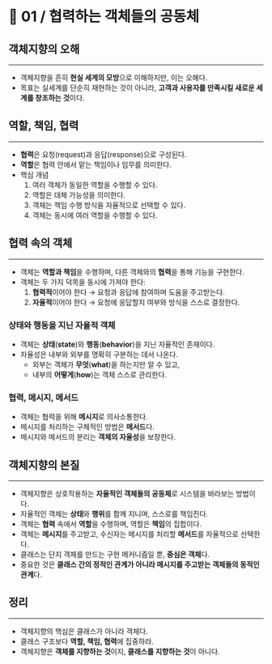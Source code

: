 # 📘 01 / 협력하는 객체들의 공동체

## 객체지향의 오해

---

- 객체지향을 흔히 **현실 세계의 모방**으로 이해하지만, 이는 오해다.
- 목표는 실세계를 단순히 재현하는 것이 아니라, **고객과 사용자를 만족시킬 새로운 세계를 창조하는 것**이다.

## 역할, 책임, 협력

---

- **협력**은 요청(request)과 응답(response)으로 구성된다.
- **역할**은 협력 안에서 맡는 책임이나 임무를 의미한다.
- 핵심 개념
  1. 여러 객체가 동일한 역할을 수행할 수 있다.
  2. 역할은 대체 가능성을 의미한다.
  3. 객체는 책임 수행 방식을 자율적으로 선택할 수 있다.
  4. 객체는 동시에 여러 역할을 수행할 수 있다.

## 협력 속의 객체

---

- 객체는 **역할과 책임**을 수행하며, 다른 객체와의 **협력**을 통해 기능을 구현한다.
- 객체는 두 가지 덕목을 동시에 가져야 한다:
  1. **협력적**이어야 한다 → 요청과 응답에 참여하며 도움을 주고받는다.
  2. **자율적**이어야 한다 → 요청에 응답할지 여부와 방식을 스스로 결정한다.

### 상태와 행동을 지닌 자율적 객체
- 객체는 **상태**(**state**)와 **행동**(**behavior**)을 지닌 자율적인 존재이다.
- 자율성은 내부와 외부를 명확히 구분하는 데서 나온다.
  - 외부는 객체가 **무엇**(**what**)을 하는지만 알 수 있고,
  - 내부의 **어떻게**(**how**)는 객체 스스로 관리한다.

### 협력, 메시지, 메서드
- 객체는 협력을 위해 **메시지**로 의사소통한다.
- 메시지를 처리하는 구체적인 방법은 **메서드**다.
- 메시지와 메서드의 분리는 **객체의 자율성**을 보장한다.

## 객체지향의 본질

---

- 객체지향은 상호작용하는 **자율적인 객체들의 공동체**로 시스템을 바라보는 방법이다.
- 자율적인 객체는 **상태**와 **행위**를 함께 지니며, 스스로를 책임진다.
- 객체는 **협력** 속에서 **역할**을 수행하며, 역할은 **책임**의 집합이다.
- 객체는 **메시지**를 주고받고, 수신자는 메시지를 처리할 **메서드**를 자율적으로 선택한다.
- 클래스는 단지 객체를 만드는 구현 메커니즘일 뿐, **중심은 객체**다.
- 중요한 것은 **클래스 간의 정적인 관계가 아니라 메시지를 주고받는 객체들의 동적인 관계**다.

## 정리

---

- 객체지향의 핵심은 클래스가 아니라 객체다.
- 클래스 구조보다 **역할, 책임, 협력**에 집중하라.
- 객체지향은 **객체를 지향하는 것**이지, **클래스를 지향하는 것**이 아니다.  
